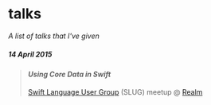 # talks

*A list of talks that I've given*


##### 14 April 2015
> #### *Using Core Data in Swift*
> [Swift Language User Group](http://www.meetup.com/swift-language) (SLUG) meetup @ [Realm](http://realm.io)
